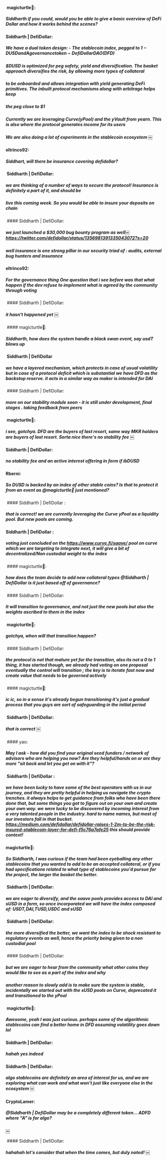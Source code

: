 ####  magicturtle🍣:
##### Siddharth if you could, would you be able to give a basic overview of DeFi Dollar and how it works behind the scenes?


#### Siddharth | DefiDollar: 
##### We have a dual token design: - The stablecoin index, pegged to $1 - DUSD and A governance token - DefiDollar DAO ($DFD)
##### $DUSD is optimized for peg safety, yield and diversification. The basket approach diversifies the risk, by allowing more types of collateral 
##### to be onboarded and allows integration with yield generating DeFi primitives. The inbuilt protocol mechanisms along with arbitrage helps keep 
##### the peg close to $1
##### Currently we are leveraging Curve(yPool) and the yVault from yearn. This is also where the protocol generates income for its users

##### We are also doing a lot of experiments in the stablecoin ecosystem ￼


#### eltrinco92: 
##### Siddhart, will there be insurance covering defidollar?

####  Siddharth | DefiDollar:
##### we are thinking of a number of ways to secure the protocol! Insurance is definitely a part of it, and should be 
##### live this coming week. So you would be able to insure your deposits on chain

 #### Siddharth | DefiDollar:
##### we just launched a $30,000 bug bounty program as well￼ https://twitter.com/defidollar/status/1356981391335043072?s=20 
##### well insurance is one strong pillar in our security triad of : audits, external bug hunters and insurance



#### eltrinco92: 
##### For the governance thing One question that i see before was that what happen if the dev refuse to implement what is agreed by the community through voting


 #### Siddharth | DefiDollar:
##### it hasn't happened yet ￼


 #### magicturtle🍣:
##### Siddharth, how does the system handle a black swan event, say usdT blows up

####  Siddharth | DefiDollar
##### we have a layered mechanism, which protects in case of usual volatility but in case of a protocol deficit which is substantial we have DFD as the backstop reserve. it acts in a similar way as maker is intended for DAI




 #### Siddharth | DefiDollar:
##### more on our stability module soon - it is still under development, final stages . taking feedback from peers



####  magicturtle🍣: 
##### i see, gotchya. DFD are the buyers of last resort, same way MKR holders are buyers of last resort. Sorta nice there's no stability fee ￼




#### Siddharth | DefiDollar: 
##### no stability fee and an active interest offering in form if ibDUSD


#### Rberni:
##### So DUSD is backed by an index of other stable coins? Is that to protect it from an event as @magicturtle🍣 just mentioned?


 #### Siddharth | DefiDollar :
##### that is correct! we are currently leveraging the Curve yPool as a liquidity pool. But new pools are coming.

#### Siddharth | DefiDollar :
##### voting just concluded on the https://www.curve.fi/saave/ pool on curve which we are targeting to integrate next, it will give a bit of decentralized/Non custodial weight to the index


 #### magicturtle🍣:
##### how does the team decide to add new collateral types @Siddharth | DefiDollar is it just based off of governance?


 #### Siddharth | DefiDollar:
##### It will transition to governance, and not just the new pools but also the weights ascribed to them in the index


####  magicturtle🍣:
##### gotchya, when will that transition happen?


 #### Siddharth | DefiDollar:
 ##### the protocol is not that mature yet for the transition, also its not a 0 to 1 thing, it has started though, we already had voting on one proposal eventually the control will transition ; the key is to iterate fast now and create value that needs to be governed actively


 #### magicturtle🍣:
##### ic ic, so in a sense it's already begun transitioning it's just a gradual process that you guys are sort of safeguarding in the initial period

####  Siddharth | DefiDollar:
#####  that is correct ￼


 #### yao: 
##### May I ask - how did you find your original seed funders / network of advisors who are helping you now? Are they helpful/hands on or are they more "sit back and let you get on with it"?


####  Siddharth | DefiDollar : 
##### we have been lucky to have some of the best operators with us in our journey, and they are pretty helpful in helping us navigate the crypto trenches. it always helps to get guidance from folks who have been there done that, but some things you got to figure out on your own and create your own way. we were lucky to be discovered by incoming interest from a very talented people in the industry. hard to name names, but most of our investors fall in that bucket. https://medium.com/defidollar/defidollar-raises-1-2m-to-be-the-risk-insured-stablecoin-layer-for-defi-f5c76a7afe25 this should provide context!



#### magicturtle🍣:
##### So Siddharth, I was curious if the team had been eyeballing any other stablecoins that you wanted to add to be an accepted collateral, or if you had specifications related to what type of stablecoins you'd pursue for the project, the larger the basket the better.



####  Siddharth | DefiDollar: 
##### we are eager to diversify, and the saave pools provides access to DAI and sUSD in a form, so once incorporated we will have the index composed of: USDT,DAI,TUSD,USDC and sUSD



####  Siddharth | DefiDollar:
##### the more diversified the better, we want the index to be shock resistant to regulatory events as well, hence the priority being given to a non custodial pool



 #### Siddharth | DefiDollar:
##### but we are eager to hear from the community what other coins they would like to see as a part of the index and why 
##### another reason to slowly add is to make sure the system is stable, incidentally we started out with the sUSD pools on Curve, deprecated it and transitioned to the yPool

####  magicturtle🍣:
##### Awesome, yeah I was just curious. perhaps some of the algorithmic stablecoins can find a better home in DFD assuming volatility goes down lol


#### Siddharth | DefiDollar:
##### hahah yes indeed

#### Siddharth | DefiDollar: 	
##### algo stablecoins are definitely an area of interest for us, and we are exploring what can work and what won't just like everyone else in the ecosystem ￼

#### CryptoLamer: 
##### @Siddharth | DefiDollar may be a completely different token... ADFD where "A" is for algo?
￼

 #### Siddharth | DefiDollar:
##### hahahah let's consider that when the time comes, but duly noted! ￼

